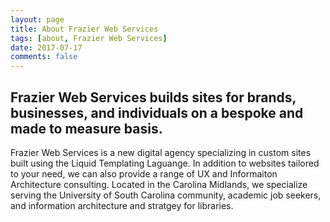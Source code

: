 ```yaml
---
layout: page
title: About Frazier Web Services
tags: [about, Frazier Web Services]
date: 2017-07-17
comments: false
---
```

 
 ## Frazier Web Services builds sites for brands, businesses, and individuals on a bespoke and made to measure basis.
 
Frazier Web Services is a new digital agency specializing in custom sites built using the Liquid Templating Laguange. In addition to websites tailored to your need, we can also provide a range of UX and Informaiton Architecture consulting. Located in the Carolina Midlands, we specialize serving the University of South Carolina community, academic job seekers, and information architecture and stratgey for libraries. 
